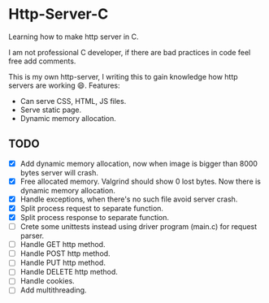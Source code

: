 # Http-Server-C
Learning how to make http server in C.

I am not professional C developer, if there are bad practices in code feel free add comments.


This is my own http-server, I writing this to gain knowledge how http servers are working :smile:.
Features:
* Can serve CSS, HTML, JS files.
* Serve static page.
* Dynamic memory allocation.

## TODO
- [x] Add dynamic memory allocation, now when image is bigger than 8000 bytes server will crash.
- [x] Free allocated memory. Valgrind should show 0 lost bytes. Now there is dynamic memory allocation.
- [x] Handle exceptions, when there's no such file avoid server crash.
- [x] Split process request to separate function.
- [x] Split process response to separate function.
- [ ] Crete some unittests instead using driver program (main.c) for request parser.
- [ ] Handle GET http method.
- [ ] Handle POST http method.
- [ ] Handle PUT http method.
- [ ] Handle DELETE http method.
- [ ] Handle cookies.
- [ ] Add multithreading.